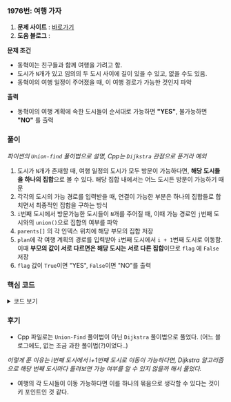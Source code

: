 ### 1976번: 여행 가자

1. **문제 사이트** : [바로가기](https://www.acmicpc.net/problem/1976)
2. **도움 블로그** : 

**문제 조건**
- 동혁이는 친구들과 함께 여행을 가려고 함.
- 도시가 `N`개가 있고 임의의 두 도시 사이에 길이 있을 수 있고, 없을 수도 있음.
- 동혁이의 여행 일정이 주어졌을 때, 이 여행 경로가 가능한 것인지 파악

**출력**  
- 동혁이의 여행 계획에 속한 도시들이 순서대로 가능하면 **"YES"**, 불가능하면 **"NO"** 를 출력

### 풀이
_파이썬의 `Union-find` 풀이법으로 설명, Cpp는 `Dijkstra` 관점으로 푼거라 예외_
1. 도시가 `N`개가 존재할 때, 여행 일정의 도시가 모두 방문이 가능하다면, **해당 도시들을 하나의 집합**으로 볼 수 있다. 해당 집합 내에서는 어느 도시든 방문이 가능하기 때문
2. 각각의 도시의 가능 경로를 입력받을 때, 연결이 가능한 부분은 하나의 집합들로 합치면서 최종적인 집합을 구하는 방식
3. `i`번째 도시에서 방문가능한 도시들이 `N`개를 주어질 때, 이때 가능 경로인 `j`번째 도시와의 `union()`으로 집합의 여부를 파악
4. `parents[]` 의 각 인덱스 위치에 해당 부모의 집합 저장
5. `plan`에 각 여행 계획의 경로를 입력받아 `i`번째 도시에서 `i + 1`번째 도시로 이동함. 이때 **부모의 값이 서로 다르면은 해당 도시는 서로 다른 집합**이므로 `flag` 에 `False` 저장
6. `flag` 값이 `True`이면 "YES", `False`이면 "NO"를 출력

### 핵심 코드

<details>
<summary>코드 보기</summary>

```py
def solve():
    for i in range(1, n + 1):
        num = list(map(int, input().split()))
        for j in range(1, n + 1):
            if(num[j-1] == 1): 
                union(i, j)
    
    plan = list(map(int, input().split()))
    flag = True
    for i in range(len(plan) - 1):
        if(parents[plan[i]] != parents[plan[i + 1]]):
            flag = False
            break
    print("YES" if flag else "NO")
```
- 2중 `for`문에서 `range(1, n + 1)`한 이유는 도시의 가장 작은 수는 1부터 시작이여서 그렇다.
- `i`번째에서 `j`번째 도시와 가능 경로가 있으면 `union(i, j)`를 통해 부모 집합을 같게 설정
- `plan[]` 에 도시 여행 계획을 저장
- `plan[i]` 도시에서 `plan[i + 1]` 도시로 가는데 부모 집합이 같은지 파악하여 서로 다르면 아예 다른 집합이므로 도시 이동이 불가
- 이동이 불가하면 `flag` 값을 `False`로 저장
- 최종적으로 `flag`값이 `True`면은 도시 여행 계획은 하나의 집합이므로 "YES"를 출력, 아니면은 "NO"를 출력
</details>

### 후기
- Cpp 파일로는 `Union-Find` 풀이법이 아닌 `Dijkstra` 풀이법으로 풀었다. (어느 블로그에도, 없는 조금 과한 풀이법(?)이었다..)

_이렇게 푼 이유는 i번째 도시에서 i+1번째 도시로 이동이 가능하다면, Dijkstra 알고리즘으로 해당 번째 도시마다 돌려보면 가능 여부를 알 수 있지 않을까 해서 풀었다._

- 여행의 각 도시들이 이동 가능하다면 이를 하나의 묶음으로 생각할 수 있다는 것이 키 포인트인 것 같다.
